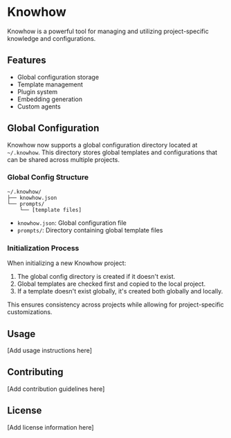 # Knowhow

Knowhow is a powerful tool for managing and utilizing project-specific knowledge and configurations.

## Features

- Global configuration storage
- Template management
- Plugin system
- Embedding generation
- Custom agents

## Global Configuration

Knowhow now supports a global configuration directory located at `~/.knowhow`. This directory stores global templates and configurations that can be shared across multiple projects.

### Global Config Structure

```
~/.knowhow/
├── knowhow.json
└── prompts/
    └── [template files]
```

- `knowhow.json`: Global configuration file
- `prompts/`: Directory containing global template files

### Initialization Process

When initializing a new Knowhow project:

1. The global config directory is created if it doesn't exist.
2. Global templates are checked first and copied to the local project.
3. If a template doesn't exist globally, it's created both globally and locally.

This ensures consistency across projects while allowing for project-specific customizations.

## Usage

[Add usage instructions here]

## Contributing

[Add contribution guidelines here]

## License

[Add license information here]